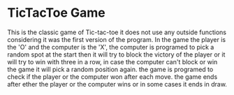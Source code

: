 # TicTacToe Game

This is the classic game of Tic-tac-toe it does not use any outside functions considering it was the first version of the program. 
In the game the player is the 'O' and the computer is the 'X', the computer is programed to pick a random spot at the start then it will try to block the victory of the player or it will try to win with three in a row, in case the computer can't block or win the game it will pick a random position again. the game is programed to check if the player or the computer won after each move. the game ends after ether the player or the computer wins or in some cases it ends in draw.
